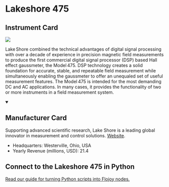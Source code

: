
# Lakeshore 475

## Instrument Card

<img src="https://v5.airtableusercontent.com/v1/19/19/1691539200000/BID9XD4XYdS-tLOkMFcOfQ/ThxzShf7IFECU7lhoAh4p3IxfSy3zu_I-PX7Rr1PgThREm-r7SpPN-udDicnYXeg8w_CObxmIVSvQQbrCEImXg/8zrnKD20La8jxYLtbSj29iESlIT3Dc-ZlZJq5kKrJek"/>
<p>Lake Shore combined the technical advantages of digital signal processing with over a decade of experience in precision magnetic field measurements to produce the first commercial digital signal processor (DSP) based Hall effect gaussmeter, the Model 475. DSP technology creates a solid foundation for accurate, stable, and repeatable field measurement while simultaneously enabling the gaussmeter to offer an unequaled set of useful measurement features. The Model 475 is intended for the most demanding DC and AC applications. In many cases, it provides the functionality of two or more instruments in a field measurement system.</p>

<details open>
<summary><h2>Manufacturer Card</h2></summary>

Supporting advanced scientific research, Lake Shore is a leading global innovator in measurement and control solutions. <a href="https://www.lakeshore.com/home">Website</a>.

<ul>
  <li>Headquarters: Westerville, Ohio, USA</li>
  <li>Yearly Revenue (millions, USD): 21.4</li>
</ul>
</details>

## Connect to the Lakeshore 475 in Python

[Read our guide for turning Python scripts into Flojoy nodes.](https://docs.flojoy.ai/custom-nodes/creating-custom-node/)


